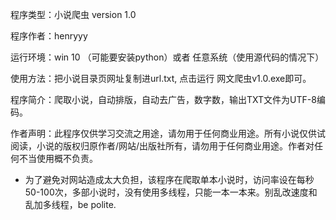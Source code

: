 程序类型：小说爬虫 version 1.0

程序作者：henryyy

运行环境：win 10 （可能要安装python）或者 任意系统（使用源代码的情况下）

使用方法：把小说目录页网址复制进url.txt, 点击运行 网文爬虫v1.0.exe即可。

程序简介：爬取小说，自动排版，自动去广告，数字数，输出TXT文件为UTF-8编码。

作者声明：此程序仅供学习交流之用途，请勿用于任何商业用途。所有小说仅供试阅读，小说的版权归原作者/网站/出版社所有，请勿用于任何商业用途。作者对任何不当使用概不负责。

* 为了避免对网站造成太大负担，该程序在爬取单本小说时，访问率设在每秒50-100次，多部小说时，没有使用多线程，只能一本一本来。别乱改速度和乱加多线程，be polite.
